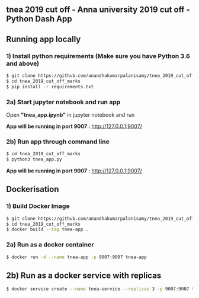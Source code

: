 ## tnea 2019 cut off - Anna university 2019 cut off - Python Dash App



## Running app locally


   ### 1) Install python requirements (Make sure you have Python 3.6 and above)
   
   ```sh
   $ git clone https://github.com/anandhakumarpalanisamy/tnea_2019_cut_off_marks.git
   $ cd tnea_2019_cut_off_marks
   $ pip install -r requirements.txt
   ```
   ### 2a) Start jupyter notebook and run app

   Open **"tnea_app.ipynb"** in jupyter notebook and run

   **App will be running in port 9007 :** http://127.0.0.1:9007/
   
   ### 2b) Run app through command line

   ```sh
   $ cd tnea_2019_cut_off_marks
   $ python3 tnea_app.py
   ```
   **App will be running in port 9007 :** http://127.0.0.1:9007/





## Dockerisation

### 1) Build Docker Image

```sh
$ git clone https://github.com/anandhakumarpalanisamy/tnea_2019_cut_off_marks.git
$ cd tnea_2019_cut_off_marks
$ docker build --tag tnea-app .
```

### 2a) Run as a docker container

```sh
$ docker run -d --name tnea-app -p 9007:9007 tnea-app
```

## 2b) Run as a docker service with replicas

```sh
$ docker service create --name tnea-service --replicas 3 -p 9007:9007 tnea-app:latest
```
